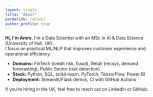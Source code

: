 ```yaml
---
layout: single
title: "About"
permalink: /about/
author_profile: true
---
```


**Hi, I'm Amro.** I'm a Data Scientist with an MSc in AI & Data Science (University of Hull, UK).  
I focus on practical ML/NLP that improves customer experience and operational efficiency.

- **Domains:** FinTech (credit risk, fraud), Retail (recsys, demand forecasting), Public Sector (risk detection)  
- **Stack:** Python, SQL, scikit-learn, PyTorch, TensorFlow, Power BI  
- **Deployment:** Streamlit/Flask demos, CI with GitHub Actions

If you’re hiring in the UK, feel free to reach out on LinkedIn or GitHub.

